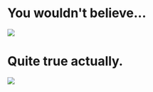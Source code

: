 
# You wouldn't believe...

![](../../../images/open_source/thanklessly_maintained.png)


# Quite true actually.

![](../../../images/open_source/we_love_foss_issues.png)
